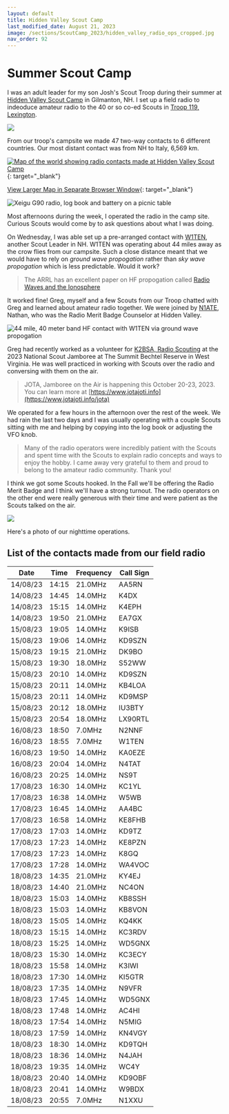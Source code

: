 ```yaml
---
layout: default
title: Hidden Valley Scout Camp
last_modified_date: August 21, 2023
image: /sections/ScoutCamp_2023/hidden_valley_radio_ops_cropped.jpg
nav_order: 92
---
```


# Summer Scout Camp

I was an adult leader for my son Josh's Scout Troop during their summer at 
[Hidden Valley Scout Camp](https://nhscouting.org/outdoor-programs/summer-camp/)
in Gilmanton, NH. I set up a field radio to indeoduce amateur radio to the 40 or so co-ed Scouts in [Troop 119, Lexington](http://www.troop119.com/).

![](hidden_valley_radio_ops_cropped.jpg)

From our troop's campsite we made 47 two-way contacts to 6 different countries. Our most distant contact was from NH to Italy, 6,569 km.

[![Map of the world showing radio contacts made at Hidden Valley Scout Camp](hv_2023_qso_map.png "QSOs made at Scout Camp &#013;Click to View Larger Map in Separate Browser Window")](/sections/ScoutCamp_2023/hv_2023_qso_map.png){: target="_blank"}

[View Larger Map in Separate Browser Window](/sections/ScoutCamp_2023/hv_2023_qso_map.png){: target="_blank"}

![Xeigu G90 radio, log book and battery on a picnic table](field_setup.jpg "Field radio setup in the Troop's campsite")

Most afternoons during the week, I operated the radio in the camp site. Curious Scouts would come by to ask questions about what I was doing.

On Wednesday, I was able set up a pre-arranged contact with [W1TEN](https://www.qrz.com/db/W1TEN), another Scout
Leader in NH. W1TEN was operating about 44 miles away as the crow flies from our campsite. Such a close distance 
meant that we would have to rely on *ground wave propogation* rather than *sky wave propogation* which is less
predictable. Would it work?

> The ARRL has an excellent paper on HF propogation 
> called [Radio Waves and the Ionosphere](https://www.arrl.org/files/file/Technology/pdf/119962.pdf)

It worked fine! Greg, myself and a few Scouts from our Troop chatted with Greg and learned about
amateur radio together. We were joined by [N1ATE](https://www.qrz.com/db/N1ATE), Nathan, who was
the Radio Merit Badge Counselor at Hidden Valley.


![](nh_ground_wave_contact.png "44 mile, 40 meter band HF contact with W1TEN via ground wave propogation")

Greg had recently worked as a volunteer for [K2BSA, Radio Scouting](https://k2bsa.net/2023/07/the-road-to-the-2023-national-scout-jamboree/) at the 2023 National Scout Jamboree at The Summit Bechtel Reserve in West Virginia. He was well practiced in working with Scouts over the radio and conversing with them on the air.

> JOTA, Jamboree on the Air is happening this October 20-23, 2023. You can learn more
> at [https://www.jotajoti.info](https://www.jotajoti.info/jota)


We operated for a few hours in the afternoon over the rest of the week. We had rain the last two days and I was usually operating with a couple Scouts sitting with me and helping by copying into the log book or adjusting the VFO knob.


> Many of the radio operators were incredibly patient with the Scouts and spent time with the Scouts
> to explain radio concepts and ways to enjoy the hobby. I came away very grateful to them and
> proud to belong to the amateur radio community. Thank you!

I think we got some Scouts hooked. In the Fall we'll be offering the Radio Merit Badge and I think we'll have a strong turnout. The radio operators on the other end were really generous with their time and were patient as the Scouts talked on the air.

![](PXL_20230818_030120173.jpg)

Here's a photo of our nighttime operations.

## List of the contacts made from our field radio

| Date     | Time  | Frequency | Call Sign |
| -------- | ----- | --------- | --------- |
| 14/08/23 | 14:15 | 21.0MHz   | AA5RN     |
| 14/08/23 | 14:45 | 14.0MHz   | K4DX      |
| 14/08/23 | 15:15 | 14.0MHz   | K4EPH     |
| 14/08/23 | 19:50 | 21.0MHz   | EA7GX     |
| 15/08/23 | 19:05 | 14.0MHz   | K9ISB     |
| 15/08/23 | 19:06 | 14.0MHz   | KD9SZN    |
| 15/08/23 | 19:15 | 21.0MHz   | DK9BO     |
| 15/08/23 | 19:30 | 18.0MHz   | S52WW     |
| 15/08/23 | 20:10 | 14.0MHz   | KD9SZN    |
| 15/08/23 | 20:11 | 14.0MHz   | KB4LOA    |
| 15/08/23 | 20:11 | 14.0MHz   | KD9MSP    |
| 15/08/23 | 20:12 | 18.0MHz   | IU3BTY    |
| 15/08/23 | 20:54 | 18.0MHz   | LX90RTL   |
| 16/08/23 | 18:50 | 7.0MHz    | N2NNF     |
| 16/08/23 | 18:55 | 7.0MHz    | W1TEN     |
| 16/08/23 | 19:50 | 14.0MHz   | KA0EZE    |
| 16/08/23 | 20:04 | 14.0MHz   | N4TAT     |
| 16/08/23 | 20:25 | 14.0MHz   | NS9T      |
| 17/08/23 | 16:30 | 14.0MHz   | KC1YL     |
| 17/08/23 | 16:38 | 14.0MHz   | W5WB      |
| 17/08/23 | 16:45 | 14.0MHz   | AA4BC     |
| 17/08/23 | 16:58 | 14.0MHz   | KE8FHB    |
| 17/08/23 | 17:03 | 14.0MHz   | KD9TZ     |
| 17/08/23 | 17:23 | 14.0MHz   | KE8PZN    |
| 17/08/23 | 17:23 | 14.0MHz   | K8GQ      |
| 17/08/23 | 17:28 | 14.0MHz   | WA4VOC    |
| 18/08/23 | 14:35 | 21.0MHz   | KY4EJ     |
| 18/08/23 | 14:40 | 21.0MHz   | NC4ON     |
| 18/08/23 | 15:03 | 14.0MHz   | KB8SSH    |
| 18/08/23 | 15:03 | 14.0MHz   | KB8VON    |
| 18/08/23 | 15:05 | 14.0MHz   | KQ4KK     |
| 18/08/23 | 15:15 | 14.0MHz   | KC3RDV    |
| 18/08/23 | 15:25 | 14.0MHz   | WD5GNX    |
| 18/08/23 | 15:30 | 14.0MHz   | KC3ECY    |
| 18/08/23 | 15:58 | 14.0MHz   | K3IWI     |
| 18/08/23 | 17:30 | 14.0MHz   | KI5GTR    |
| 18/08/23 | 17:35 | 14.0MHz   | N9VFR     |
| 18/08/23 | 17:45 | 14.0MHz   | WD5GNX    |
| 18/08/23 | 17:48 | 14.0MHz   | AC4HI     |
| 18/08/23 | 17:54 | 14.0MHz   | N5MIG     |
| 18/08/23 | 17:59 | 14.0MHz   | KN4VGY    |
| 18/08/23 | 18:30 | 14.0MHz   | KD9TQH    |
| 18/08/23 | 18:36 | 14.0MHz   | N4JAH     |
| 18/08/23 | 19:35 | 14.0MHz   | WC4Y      |
| 18/08/23 | 20:40 | 14.0MHz   | KD9OBF    |
| 18/08/23 | 20:41 | 14.0MHz   | W9BDX     |
| 18/08/23 | 20:55 | 7.0MHz    | N1XXU     |
